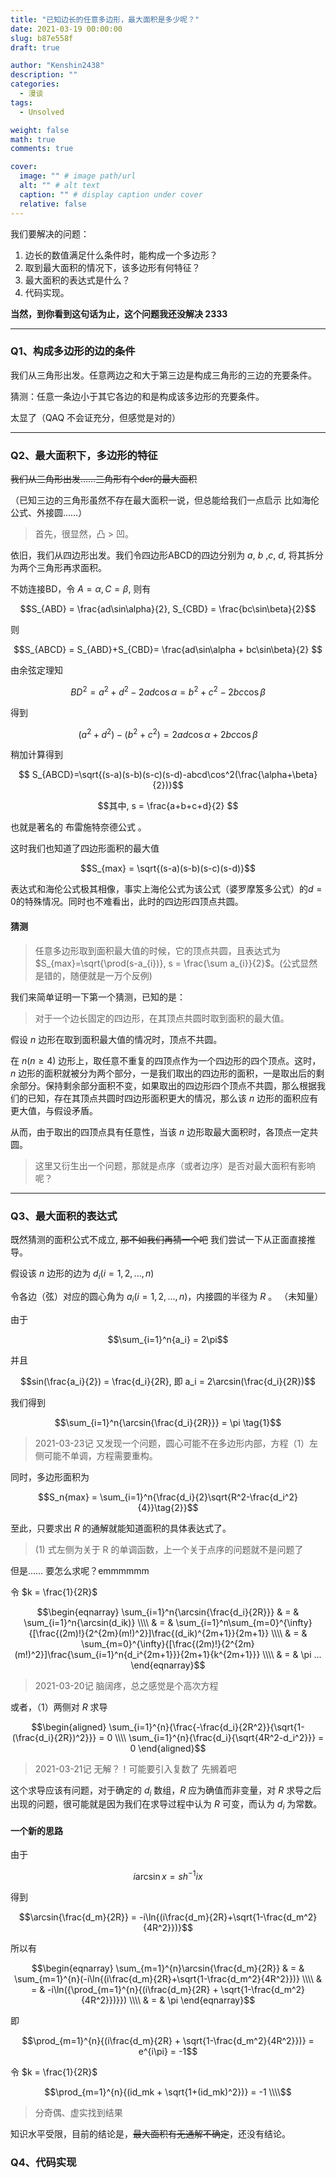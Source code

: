 ```yaml
---
title: "已知边长的任意多边形，最大面积是多少呢？"
date: 2021-03-19 00:00:00
slug: b87e558f
draft: true

author: "Kenshin2438"
description: ""
categories:
  - 漫谈
tags:
  - Unsolved

weight: false
math: true
comments: true

cover:
  image: "" # image path/url
  alt: "" # alt text
  caption: "" # display caption under cover
  relative: false
---
```


我们要解决的问题：

1. 边长的数值满足什么条件时，能构成一个多边形？
2. 取到最大面积的情况下，该多边形有何特征？
3. 最大面积的表达式是什么？
4. 代码实现。

**当然，到你看到这句话为止，这个问题我还没解决 2333**

<!--more -->

---

### Q1、构成多边形的边的条件

我们从三角形出发。任意两边之和大于第三边是构成三角形的三边的充要条件。

猜测：任意一条边小于其它各边的和是构成该多边形的充要条件。 

太显了（QAQ 不会证充分，但感觉是对的）

---

### Q2、最大面积下，多边形的特征

~~我们从三角形出发……三角形有个der的最大面积~~

（已知三边的三角形虽然不存在最大面积一说，但总能给我们一点启示 比如海伦公式、外接圆……）

> 首先，很显然，凸 > 凹。

依旧，我们从四边形出发。我们令四边形ABCD的四边分别为 $a$, $b$ ,$c$, $d$, 将其拆分为两个三角形再求面积。

不妨连接BD，令 $A = \alpha, C = \beta$, 则有

$$S_{ABD} = \frac{ad\sin\alpha}{2}, S_{CBD} = \frac{bc\sin\beta}{2}$$

则

$$S_{ABCD} = S_{ABD}+S_{CBD}= \frac{ad\sin\alpha + bc\sin\beta}{2} $$

由余弦定理知

$$BD^2 = a^2+d^2-2ad\cos\alpha = b^2+c^2-2bc\cos\beta $$

得到

$$(a^2+d^2)-(b^2+c^2) = 2ad\cos\alpha + 2bc\cos\beta $$

稍加计算得到

$$ S_{ABCD}=\sqrt{(s-a)(s-b)(s-c)(s-d)-abcd\cos^2(\frac{\alpha+\beta}{2})}$$

$$其中, s = \frac{a+b+c+d}{2} $$

也就是著名的 布雷施特奈德公式 。

这时我们也知道了四边形面积的最大值

$$S_{max} = \sqrt{(s-a)(s-b)(s-c)(s-d)}$$

表达式和海伦公式极其相像，事实上海伦公式为该公式（婆罗摩笈多公式）的$d=0$的特殊情况。同时也不难看出，此时的四边形四顶点共圆。

#### 猜测

> 任意多边形取到面积最大值的时候，它的顶点共圆，且表达式为 $S_{max}=\sqrt{\prod(s-a_{i})}, s = \frac{\sum a_{i}}{2}$。(公式显然是错的，随便就是一万个反例)

我们来简单证明一下第一个猜测，已知的是：

> 对于一个边长固定的四边形，在其顶点共圆时取到面积的最大值。

假设 $n$ 边形在取到面积最大值的情况时，顶点不共圆。

在 $n(n\geq4)$ 边形上，取任意不重复的四顶点作为一个四边形的四个顶点。这时， $n$ 边形的面积就被分为两个部分，一是我们取出的四边形的面积，一是取出后的剩余部分。保持剩余部分面积不变，如果取出的四边形四个顶点不共圆，那么根据我们的已知，存在其顶点共圆时四边形面积更大的情况，那么该 $n$ 边形的面积应有更大值，与假设矛盾。

从而，由于取出的四顶点具有任意性，当该 $n$ 边形取最大面积时，各顶点一定共圆。

> 这里又衍生出一个问题，那就是点序（或者边序）是否对最大面积有影响呢？

---

### Q3、最大面积的表达式

既然猜测的面积公式不成立, ~~那不如我们再猜一个吧~~ 我们尝试一下从正面直接推导。

假设该 $n$ 边形的边为 $d_i(i = {1,2,...,n})$

令各边（弦）对应的圆心角为 $a_i(i = {1,2,...,n})$，内接圆的半径为 $R$ 。 （未知量）

由于

$$\sum_{i=1}^n{a_i} = 2\pi$$

并且

$$sin(\frac{a_i}{2}) = \frac{d_i}{2R}, 即 a_i = 2\arcsin(\frac{d_i}{2R})$$

我们得到

$$\sum_{i=1}^n{\arcsin{\frac{d_i}{2R}}} = \pi \tag{1}$$

> 2021-03-23记 又发现一个问题，圆心可能不在多边形内部，方程（1）左侧可能不单调，方程需要重构。 

同时，多边形面积为

$$S_n{max} = \sum_{i=1}^n{\frac{d_i}{2}\sqrt{R^2-\frac{d_i^2}{4}}\tag{2}}$$

至此，只要求出 $R$ 的通解就能知道面积的具体表达式了。

> (1) 式左侧为关于 R 的单调函数，上一个关于点序的问题就不是问题了

但是…… 要怎么求呢？emmmmmm

令 $k = \frac{1}{2R}$

$$\begin{eqnarray}
\sum_{i=1}^n{\arcsin{\frac{d_i}{2R}}} & = & \sum_{i=1}^n{\arcsin(d_ik)} \\\\
& = &  \sum_{i=1}^n\sum_{m=0}^{\infty}{[\frac{(2m)!}{2^{2m}(m!)^2}]\frac{(d_ik)^{2m+1}}{2m+1}} \\\\
& = & \sum_{m=0}^{\infty}{[\frac{(2m)!}{2^{2m}(m!)^2}]\frac{\sum_{i=1}^n{d_i^{2m+1}}}{2m+1}{k^{2m+1}}} \\\\
& = & \pi ...
\end{eqnarray}$$

> 2021-03-20记 脑阔疼，总之感觉是个高次方程

或者，（1）两侧对 $R$ 求导

$$\begin{aligned}
\sum_{i=1}^{n}{\frac{-\frac{d_i}{2R^2}}{\sqrt{1-(\frac{d_i}{2R})^2}}} = 0 \\\\
\sum_{i=1}^{n}{\frac{d_i}{\sqrt{4R^2-d_i^2}}} = 0
\end{aligned}$$

> 2021-03-21记 无解？！可能要引入复数了 先搁着吧

这个求导应该有问题，对于确定的 $d_i$ 数组，$R$ 应为确值而非变量，对 $R$ 求导之后出现的问题，很可能就是因为我们在求导过程中认为 $R$ 可变，而认为 $d_i$ 为常数。

#### 一个新的思路

由于

$$i\arcsin{x} = sh^{-1}{ix}$$

得到

$$\arcsin{\frac{d_m}{2R}} = -i\ln{(i\frac{d_m}{2R}+\sqrt{1-\frac{d_m^2}{4R^2}})}$$

所以有

$$\begin{eqnarray}
\sum_{m=1}^{n}\arcsin{\frac{d_m}{2R}} & = & \sum_{m=1}^{n}(-i\ln{(i\frac{d_m}{2R}+\sqrt{1-\frac{d_m^2}{4R^2}})} \\\\
& = & -i\ln({\prod_{m=1}^{n}{(i\frac{d_m}{2R} + \sqrt{1-\frac{d_m^2}{4R^2}})}}) \\\\
& = & \pi
\end{eqnarray}$$

即

$$\prod_{m=1}^{n}{(i\frac{d_m}{2R} + \sqrt{1-\frac{d_m^2}{4R^2}})} = e^{i\pi} = -1$$

令 $k = \frac{1}{2R}$

$$\prod_{m=1}^{n}{(id_mk + \sqrt{1+(id_mk)^2})} = -1 \\\\$$

> 分奇偶、虚实找到结果

知识水平受限，目前的结论是，~~最大面积有无通解不确定~~，还没有结论。

### Q4、代码实现